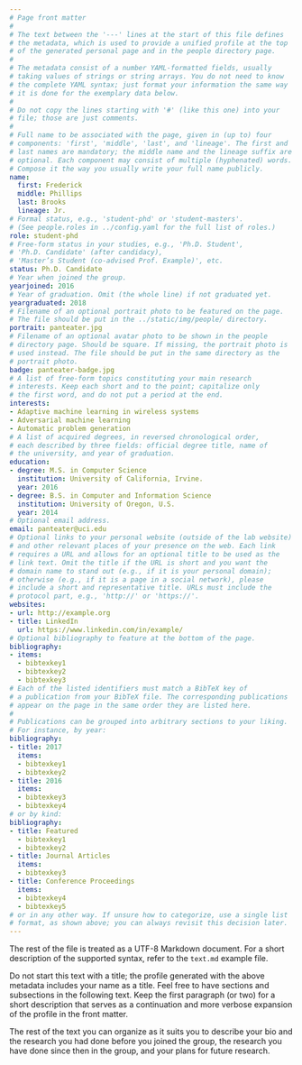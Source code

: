 ```yaml
---
# Page front matter
#
# The text between the '---' lines at the start of this file defines
# the metadata, which is used to provide a unified profile at the top
# of the generated personal page and in the people directory page.
#
# The metadata consist of a number YAML-formatted fields, usually
# taking values of strings or string arrays. You do not need to know
# the complete YAML syntax; just format your information the same way
# it is done for the exemplary data below.
#
# Do not copy the lines starting with '#' (like this one) into your
# file; those are just comments.
#
# Full name to be associated with the page, given in (up to) four
# components: 'first', 'middle', 'last', and 'lineage'. The first and
# last names are mandatory; the middle name and the lineage suffix are
# optional. Each component may consist of multiple (hyphenated) words.
# Compose it the way you usually write your full name publicly.
name:
  first: Frederick
  middle: Phillips
  last: Brooks
  lineage: Jr.
# Formal status, e.g., 'student-phd' or 'student-masters'.
# (See people.roles in ../config.yaml for the full list of roles.)
role: student-phd
# Free-form status in your studies, e.g., 'Ph.D. Student',
# 'Ph.D. Candidate' (after candidacy),
# 'Master’s Student (co-advised Prof. Example)', etc.
status: Ph.D. Candidate
# Year when joined the group.
yearjoined: 2016
# Year of graduation. Omit (the whole line) if not graduated yet.
yeargraduated: 2018
# Filename of an optional portrait photo to be featured on the page.
# The file should be put in the ../static/img/people/ directory.
portrait: panteater.jpg
# Filename of an optional avatar photo to be shown in the people
# directory page. Should be square. If missing, the portrait photo is
# used instead. The file should be put in the same directory as the
# portrait photo.
badge: panteater-badge.jpg
# A list of free-form topics constituting your main research
# interests. Keep each short and to the point; capitalize only
# the first word, and do not put a period at the end.
interests:
- Adaptive machine learning in wireless systems
- Adversarial machine learning
- Automatic problem generation
# A list of acquired degrees, in reversed chronological order,
# each described by three fields: official degree title, name of
# the university, and year of graduation.
education:
- degree: M.S. in Computer Science
  institution: University of California, Irvine.
  year: 2016
- degree: B.S. in Computer and Information Science
  institution: University of Oregon, U.S.
  year: 2014
# Optional email address.
email: panteater@uci.edu
# Optional links to your personal website (outside of the lab website)
# and other relevant places of your presence on the web. Each link
# requires a URL and allows for an optional title to be used as the
# link text. Omit the title if the URL is short and you want the
# domain name to stand out (e.g., if it is your personal domain);
# otherwise (e.g., if it is a page in a social network), please
# include a short and representative title. URLs must include the
# protocol part, e.g., 'http://' or 'https://'.
websites:
- url: http://example.org
- title: LinkedIn
  url: https://www.linkedin.com/in/example/
# Optional bibliography to feature at the bottom of the page.
bibliography:
- items:
  - bibtexkey1
  - bibtexkey2
  - bibtexkey3
# Each of the listed identifiers must match a BibTeX key of
# a publication from your BibTeX file. The corresponding publications
# appear on the page in the same order they are listed here.
#
# Publications can be grouped into arbitrary sections to your liking.
# For instance, by year:
bibliography:
- title: 2017
  items:
  - bibtexkey1
  - bibtexkey2
- title: 2016
  items:
  - bibtexkey3
  - bibtexkey4
# or by kind:
bibliography:
- title: Featured
  - bibtexkey1
  - bibtexkey2
- title: Journal Articles
  items:
  - bibtexkey3
- title: Conference Proceedings
  items:
  - bibtexkey4
  - bibtexkey5
# or in any other way. If unsure how to categorize, use a single list
# format, as shown above; you can always revisit this decision later.
---
```


The rest of the file is treated as a UTF-8 Markdown document.
For a short description of the supported syntax, refer to the
`text.md` example file.

Do not start this text with a title; the profile generated with the
above metadata includes your name as a title. Feel free to have
sections and subsections in the following text. Keep the first
paragraph (or two) for a short description that serves as a
continuation and more verbose expansion of the profile in the front
matter.

The rest of the text you can organize as it suits you to describe your
bio and the research you had done before you joined the group, the
research you have done since then in the group, and your plans for
future research.
